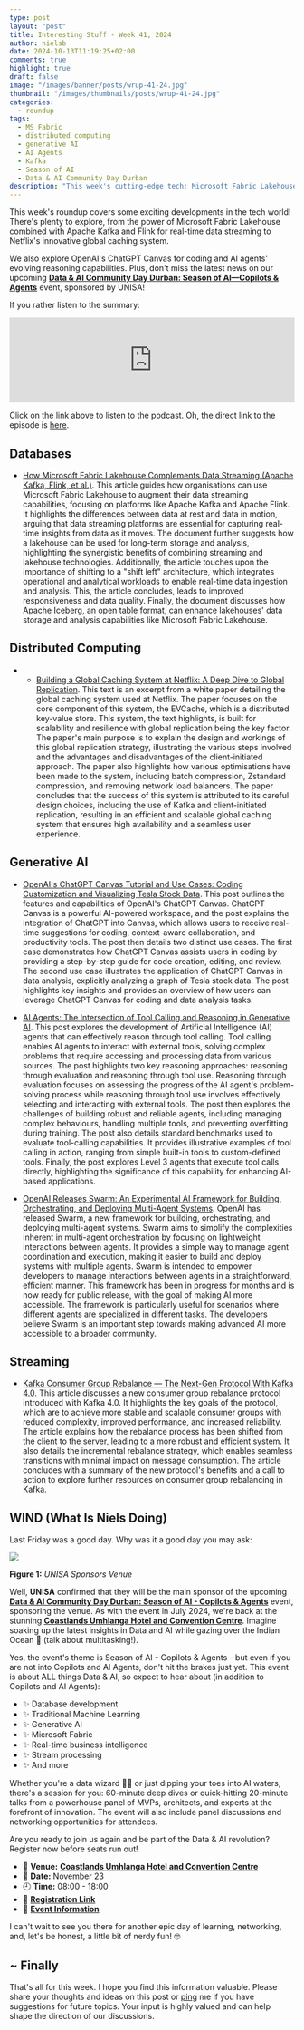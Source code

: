 ```yaml
---
type: post
layout: "post"
title: Interesting Stuff - Week 41, 2024
author: nielsb
date: 2024-10-13T11:19:25+02:00
comments: true
highlight: true
draft: false
image: "/images/banner/posts/wrup-41-24.jpg"
thumbnail: "/images/thumbnails/posts/wrup-41-24.jpg"
categories:
  - roundup
tags:
  - MS Fabric
  - distributed computing
  - generative AI
  - AI Agents
  - Kafka
  - Season of AI
  - Data & AI Community Day Durban
description: "This week's cutting-edge tech: Microsoft Fabric Lakehouse with Apache Kafka and Flink, Netflix's global caching system, and OpenAI's ChatGPT Canvas for coding. Plus, exciting news about our upcoming Data & AI Community Day Durban sponsored by UNISA!"
---
```


This week's roundup covers some exciting developments in the tech world! There's plenty to explore, from the power of Microsoft Fabric Lakehouse combined with Apache Kafka and Flink for real-time data streaming to Netflix's innovative global caching system. 

We also explore OpenAI's ChatGPT Canvas for coding and AI agents' evolving reasoning capabilities. Plus, don't miss the latest news on our upcoming [**Data & AI Community Day Durban: Season of AI—Copilots & Agents**][8] event, sponsored by UNISA!

<!--more-->

If you rather listen to the summary:

<iframe title="Interesting Stuff - Week 41, 2024" allowtransparency="true" height="150" width="100%" style="border: none; min-width: min(100%, 430px);height:150px;" scrolling="no" data-name="pb-iframe-player" src="https://www.podbean.com/player-v2/?i=iwxgy-1704d24-pb&from=pb6admin&share=1&download=1&rtl=0&fonts=Arial&skin=1&font-color=auto&logo_link=episode_page&btn-skin=7" loading="lazy"></iframe>

Click on the link above to listen to the podcast. Oh, the direct link to the episode is [here](https://nielsitberglund.podbean.com/e/interesting-stuff-week-41-2024/).


## Databases

* [How Microsoft Fabric Lakehouse Complements Data Streaming (Apache Kafka, Flink, et al.)][1]. This article guides how organisations can use Microsoft Fabric Lakehouse to augment their data streaming capabilities, focusing on platforms like Apache Kafka and Apache Flink. It highlights the differences between data at rest and data in motion, arguing that data streaming platforms are essential for capturing real-time insights from data as it moves. The document further suggests how a lakehouse can be used for long-term storage and analysis, highlighting the synergistic benefits of combining streaming and lakehouse technologies. Additionally, the article touches upon the importance of shifting to a "shift left" architecture, which integrates operational and analytical workloads to enable real-time data ingestion and analysis. This, the article concludes, leads to improved responsiveness and data quality. Finally, the document discusses how Apache Iceberg, an open table format, can enhance lakehouses' data storage and analysis capabilities like Microsoft Fabric Lakehouse.

## Distributed Computing

* * [Building a Global Caching System at Netflix: A Deep Dive to Global Replication][2]. This text is an excerpt from a white paper detailing the global caching system used at Netflix. The paper focuses on the core component of this system, the EVCache, which is a distributed key-value store. This system, the text highlights, is built for scalability and resilience with global replication being the key factor. The paper's main purpose is to explain the design and workings of this global replication strategy, illustrating the various steps involved and the advantages and disadvantages of the client-initiated approach. The paper also highlights how various optimisations have been made to the system, including batch compression, Zstandard compression, and removing network load balancers. The paper concludes that the success of this system is attributed to its careful design choices, including the use of Kafka and client-initiated replication, resulting in an efficient and scalable global caching system that ensures high availability and a seamless user experience.

## Generative AI

* [OpenAI's ChatGPT Canvas Tutorial and Use Cases: Coding Customization and Visualizing Tesla Stock Data][3]. This post outlines the features and capabilities of OpenAI's ChatGPT Canvas. ChatGPT Canvas is a powerful AI-powered workspace, and the post explains the integration of ChatGPT into Canvas, which allows users to receive real-time suggestions for coding, context-aware collaboration, and productivity tools. The post then details two distinct use cases. The first case demonstrates how ChatGPT Canvas assists users in coding by providing a step-by-step guide for code creation, editing, and review. The second use case illustrates the application of ChatGPT Canvas in data analysis, explicitly analyzing a graph of Tesla stock data. The post highlights key insights and provides an overview of how users can leverage ChatGPT Canvas for coding and data analysis tasks.

* [AI Agents: The Intersection of Tool Calling and Reasoning in Generative AI][4]. This post explores the development of Artificial Intelligence (AI) agents that can effectively reason through tool calling. Tool calling enables AI agents to interact with external tools, solving complex problems that require accessing and processing data from various sources. The post highlights two key reasoning approaches: reasoning through evaluation and reasoning through tool use. Reasoning through evaluation focuses on assessing the progress of the AI agent's problem-solving process while reasoning through tool use involves effectively selecting and interacting with external tools. The post then explores the challenges of building robust and reliable agents, including managing complex behaviours, handling multiple tools, and preventing overfitting during training. The post also details standard benchmarks used to evaluate tool-calling capabilities. It provides illustrative examples of tool calling in action, ranging from simple built-in tools to custom-defined tools. Finally, the post explores Level 3 agents that execute tool calls directly, highlighting the significance of this capability for enhancing AI-based applications.

* [OpenAI Releases Swarm: An Experimental AI Framework for Building, Orchestrating, and Deploying Multi-Agent Systems][5]. OpenAI has released Swarm, a new framework for building, orchestrating, and deploying multi-agent systems. Swarm aims to simplify the complexities inherent in multi-agent orchestration by focusing on lightweight interactions between agents. It provides a simple way to manage agent coordination and execution, making it easier to build and deploy systems with multiple agents. Swarm is intended to empower developers to manage interactions between agents in a straightforward, efficient manner. This framework has been in progress for months and is now ready for public release, with the goal of making AI more accessible. The framework is particularly useful for scenarios where different agents are specialized in different tasks. The developers believe Swarm is an important step towards making advanced AI more accessible to a broader community.

## Streaming

* [Kafka Consumer Group Rebalance — The Next-Gen Protocol With Kafka 4.0][6]. This article discusses a new consumer group rebalance protocol introduced with Kafka 4.0. It highlights the key goals of the protocol, which are to achieve more stable and scalable consumer groups with reduced complexity, improved performance, and increased reliability. The article explains how the rebalance process has been shifted from the client to the server, leading to a more robust and efficient system. It also details the incremental rebalance strategy, which enables seamless transitions with minimal impact on message consumption. The article concludes with a summary of the new protocol's benefits and a call to action to explore further resources on consumer group rebalancing in Kafka.

## WIND (What Is Niels Doing)

Last Friday was a good day. Why was it a good day you may ask:

![](/images/posts/unisa-coastland-data-ai.jpg)

**Figure 1:** *UNISA Sponsors Venue*

Well, **UNISA** confirmed that they will be the main sponsor of the upcoming [**Data & AI Community Day Durban: Season of AI - Copilots & Agents**][8] event, sponsoring the venue. As with the event in July 2024, we're back at the stunning [**Coastlands Umhlanga Hotel and Convention Centre**][7]. Imagine soaking up the latest insights in Data and AI while gazing over the Indian Ocean 🌊 (talk about multitasking!).

Yes, the event's theme is Season of AI - Copilots & Agents - but even if you are not into Copilots and AI Agents, don't hit the brakes just yet. This event is about ALL things Data & AI, so expect to hear about (in addition to Copilots and AI Agents):

* ✨ Database development
* ✨ Traditional Machine Learning
* ✨ Generative AI
* ✨ Microsoft Fabric
* ✨ Real-time business intelligence
* ✨ Stream processing
* ✨ And more

Whether you're a data wizard 🧙‍♂️ or just dipping your toes into AI waters, there's a session for you: 60-minute deep dives or quick-hitting 20-minute talks from a powerhouse panel of MVPs, architects, and experts at the forefront of innovation. The event will also include panel discussions and networking opportunities for attendees.

Are you ready to join us again and be part of the Data & AI revolution? Register now before seats run out!

* 🚀 **Venue:** [**Coastlands Umhlanga Hotel and Convention Centre**][7]
* 📅 **Date:** November 23
* 🕘 **Time:** 08:00 - 18:00 
* 🚨 [**Registration Link**][9]
* 🏨 [**Event Information**][8]

I can't wait to see you there for another epic day of learning, networking, and, let's be honest, a little bit of nerdy fun! 🤓

## ~ Finally

That's all for this week. I hope you find this information valuable. Please share your thoughts and ideas on this post or [ping][ma] me if you have suggestions for future topics. Your input is highly valued and can help shape the direction of our discussions.

[ma]: mailto:niels.it.berglund@gmail.com
[mp]: https://blog.acolyer.org
[iq]: https://www.infoq.com/
[ew]: http://sqlonice.com/
[re]: http://blog.revolutionanalytics.com
[sqsk]: https://www.sqlskills.com
[mdaveyblog]: https://mdavey.wordpress.com/
[charlblog]: https://charlla.com/

[jovpop]: https://twitter.com/JovanPop_MSFT
[bobw]: https://twitter.com/bobwardms
[revod]: https://twitter.com/revodavid
[lonny]: https://twitter.com/sqL_handLe
[ewtw]: https://twitter.com/sqlOnIce
[buckw]: https://twitter.com/BuckWoodyMSFT
[mattw]: https://twitter.com/matthewwarren
[murba]: https://twitter.com/muratdemirbas
[daveda]: https://twitter.com/davidthecoder
[adcol]: https://twitter.com/adriancolyer
[jesrod]: https://twitter.com/jrdothoughts
[tomaz]: https://twitter.com/tomaz_tsql
[dataart]: https://twitter.com/dataartisans
[luis]: https://twitter.com/luis_de_sousa
[benstop]: https://twitter.com/benstopford
[conflu]: https://twitter.com/confluentinc
[tylert]: https://twitter.com/tyler_treat
[andrewng]: https://twitter.com/AndrewYNg
[lawr]: https://twitter.com/bytezn
[jue]: https://twitter.com/b0rk
[yan]: https://twitter.com/theburningmonk
[danny]: https://twitter.com/g9yuayon
[rmoff]: https://www.linkedin.com/in/robinmoffatt/
[ryansw]: https://twitter.com/ryanswanstrom
[pabloc]: https://twitter.com/pabloc_ds
[mklep]: https://twitter.com/martinkl
[mdavey]: https://twitter.com/matt_davey
[jboner]: https://twitter.com/jboner
[joeduff]: https://twitter.com/funcOfJoe
[charl]: https://twitter.com/charllamprecht
[dbricks]: https://twitter.com/databricks
[adsit]: https://twitter.com/SitnikAdam
[vicky]: https://twitter.com/vickyharp
[dscentral]: https://twitter.com/DataScienceCtrl
[natemc]: https://twitter.com/natemcmaster
[ads]: https://twitter.com/azuredatastudio
[travw]: https://twitter.com/radtravis
[emilk]: https://twitter.com/IsTheArchitect
[netflx]: https://netflixtechblog.com/
[hubert]: https://www.linkedin.com/in/hkdulay/
[jserra]: https://www.linkedin.com/in/jamesserra/
[lemi]: https://www.linkedin.com/in/lemimasalu/
[michael]: https://www.linkedin.com/in/michaeladrianjohnson/

[1]: https://www.kai-waehner.de/blog/2024/10/12/how-microsoft-fabric-lakehouse-complements-data-streaming-apache-kafka-flink-et-al/
[2]: https://www.infoq.com/articles/netflix-global-cache
[3]: https://www.marktechpost.com/2024/10/05/openais-chatgpt-canvas-tutorial-and-use-cases-coding-customization-and-visualizing-tesla-stock-data/
[4]: https://towardsdatascience.com/ai-agents-the-intersection-of-tool-calling-and-reasoning-in-generative-ai-ff268eece443
[5]: https://www.marktechpost.com/2024/10/11/openai-releases-swarm-an-experimental-ai-framework-for-building-orchestrating-and-deploying-multi-agent-systems/
[6]: https://medium.com/lydtech-consulting/kafka-consumer-group-rebalance-the-next-gen-protocol-with-kafka-4-0-fc0a863e2451
[7]: https://www.coastlands.co.za/umhlanga/
[8]: https://aimldatadurban.org/events/2024/season-of-ai-nov/
[9]: https://www.quicket.co.za/events/286321-data-ai-community-day-durban-season-of-ai-copilots-agents/?ref=link-campaign&lc=blog
